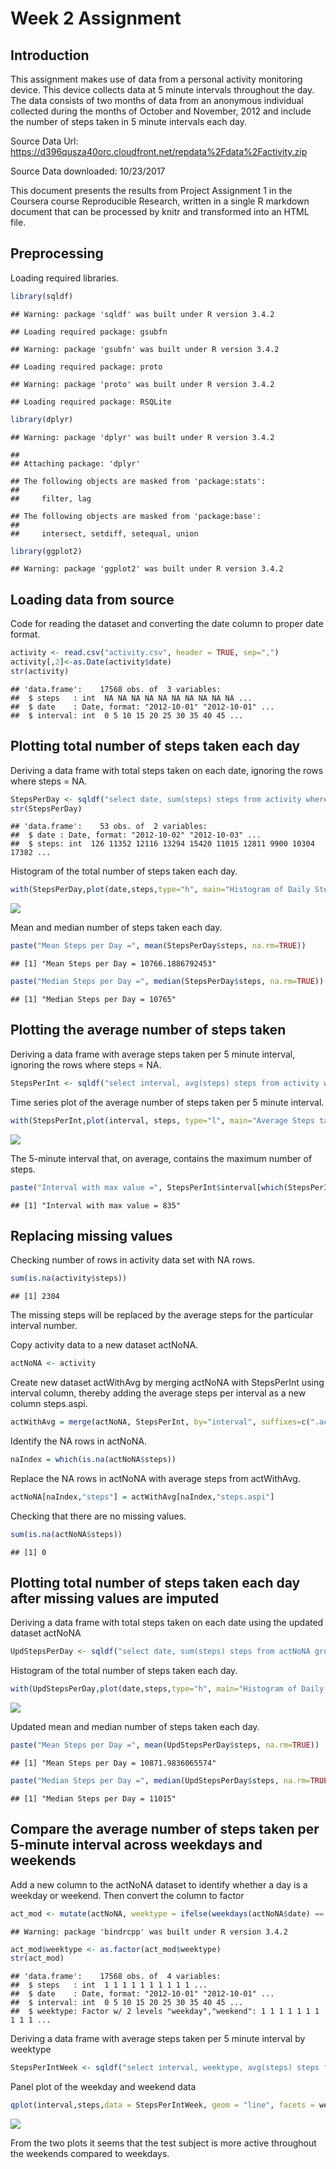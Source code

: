 Week 2 Assignment
=================

Introduction
------------

This assignment makes use of data from a personal activity monitoring device. This device collects data at 5 minute intervals throughout the day. The data consists of two months of data from an anonymous individual collected during the months of October and November, 2012 and include the number of steps taken in 5 minute intervals each day.

Source Data Url: <https://d396qusza40orc.cloudfront.net/repdata%2Fdata%2Factivity.zip>

Source Data downloaded: 10/23/2017

This document presents the results from Project Assignment 1 in the Coursera course Reproducible Research, written in a single R markdown document that can be processed by knitr and transformed into an HTML file.

Preprocessing
-------------

Loading required libraries.

``` r
library(sqldf)
```

    ## Warning: package 'sqldf' was built under R version 3.4.2

    ## Loading required package: gsubfn

    ## Warning: package 'gsubfn' was built under R version 3.4.2

    ## Loading required package: proto

    ## Warning: package 'proto' was built under R version 3.4.2

    ## Loading required package: RSQLite

``` r
library(dplyr)
```

    ## Warning: package 'dplyr' was built under R version 3.4.2

    ## 
    ## Attaching package: 'dplyr'

    ## The following objects are masked from 'package:stats':
    ## 
    ##     filter, lag

    ## The following objects are masked from 'package:base':
    ## 
    ##     intersect, setdiff, setequal, union

``` r
library(ggplot2)
```

    ## Warning: package 'ggplot2' was built under R version 3.4.2

Loading data from source
------------------------

Code for reading the dataset and converting the date column to proper date format.

``` r
activity <- read.csv("activity.csv", header = TRUE, sep=",")
activity[,2]<-as.Date(activity$date)
str(activity)
```

    ## 'data.frame':    17568 obs. of  3 variables:
    ##  $ steps   : int  NA NA NA NA NA NA NA NA NA NA ...
    ##  $ date    : Date, format: "2012-10-01" "2012-10-01" ...
    ##  $ interval: int  0 5 10 15 20 25 30 35 40 45 ...

Plotting total number of steps taken each day
---------------------------------------------

Deriving a data frame with total steps taken on each date, ignoring the rows where steps = NA.

``` r
StepsPerDay <- sqldf("select date, sum(steps) steps from activity where steps <> 'NA' group by date")
str(StepsPerDay)
```

    ## 'data.frame':    53 obs. of  2 variables:
    ##  $ date : Date, format: "2012-10-02" "2012-10-03" ...
    ##  $ steps: int  126 11352 12116 13294 15420 11015 12811 9900 10304 17382 ...

Histogram of the total number of steps taken each day.

``` r
with(StepsPerDay,plot(date,steps,type="h", main="Histogram of Daily Steps", xlab="Date", ylab="Steps per Day", col="blue", lwd=8))
```

![](PA1_template_files/figure-markdown_github/unnamed-chunk-4-1.png)

Mean and median number of steps taken each day.

``` r
paste("Mean Steps per Day =", mean(StepsPerDay$steps, na.rm=TRUE))
```

    ## [1] "Mean Steps per Day = 10766.1886792453"

``` r
paste("Median Steps per Day =", median(StepsPerDay$steps, na.rm=TRUE))
```

    ## [1] "Median Steps per Day = 10765"

Plotting the average number of steps taken
------------------------------------------

Deriving a data frame with average steps taken per 5 minute interval, ignoring the rows where steps = NA.

``` r
StepsPerInt <- sqldf("select interval, avg(steps) steps from activity where steps <> 'NA' group by interval")
```

Time series plot of the average number of steps taken per 5 minute interval.

``` r
with(StepsPerInt,plot(interval, steps, type="l", main="Average Steps taken at each Interval", xlab="Interval ID", ylab="Average Steps", col="orange", lwd=2))
```

![](PA1_template_files/figure-markdown_github/unnamed-chunk-7-1.png)

The 5-minute interval that, on average, contains the maximum number of steps.

``` r
paste("Interval with max value =", StepsPerInt$interval[which(StepsPerInt$steps == max(StepsPerInt$steps))])
```

    ## [1] "Interval with max value = 835"

Replacing missing values
------------------------

Checking number of rows in activity data set with NA rows.

``` r
sum(is.na(activity$steps))
```

    ## [1] 2304

The missing steps will be replaced by the average steps for the particular interval number.

Copy activity data to a new dataset actNoNA.

``` r
actNoNA <- activity
```

Create new dataset actWithAvg by merging actNoNA with StepsPerInt using interval column, thereby adding the average steps per interval as a new column steps.aspi.

``` r
actWithAvg = merge(actNoNA, StepsPerInt, by="interval", suffixes=c(".act", ".aspi"))
```

Identify the NA rows in actNoNA.

``` r
naIndex = which(is.na(actNoNA$steps))
```

Replace the NA rows in actNoNA with average steps from actWithAvg.

``` r
actNoNA[naIndex,"steps"] = actWithAvg[naIndex,"steps.aspi"]
```

Checking that there are no missing values.

``` r
sum(is.na(actNoNA$steps))
```

    ## [1] 0

Plotting total number of steps taken each day after missing values are imputed
------------------------------------------------------------------------------

Deriving a data frame with total steps taken on each date using the updated dataset actNoNA

``` r
UpdStepsPerDay <- sqldf("select date, sum(steps) steps from actNoNA group by date")
```

Histogram of the total number of steps taken each day.

``` r
with(UpdStepsPerDay,plot(date,steps,type="h", main="Histogram of Daily Steps", xlab="Date", ylab="Steps per Day", col="blue", lwd=8))
```

![](PA1_template_files/figure-markdown_github/unnamed-chunk-16-1.png)

Updated mean and median number of steps taken each day.

``` r
paste("Mean Steps per Day =", mean(UpdStepsPerDay$steps, na.rm=TRUE))
```

    ## [1] "Mean Steps per Day = 10871.9836065574"

``` r
paste("Median Steps per Day =", median(UpdStepsPerDay$steps, na.rm=TRUE))
```

    ## [1] "Median Steps per Day = 11015"

Compare the average number of steps taken per 5-minute interval across weekdays and weekends
--------------------------------------------------------------------------------------------

Add a new column to the actNoNA dataset to identify whether a day is a weekday or weekend. Then convert the column to factor

``` r
act_mod <- mutate(actNoNA, weektype = ifelse(weekdays(actNoNA$date) == "Saturday" | weekdays(actNoNA$date) == "Sunday", "weekend", "weekday"))
```

    ## Warning: package 'bindrcpp' was built under R version 3.4.2

``` r
act_mod$weektype <- as.factor(act_mod$weektype)
str(act_mod)
```

    ## 'data.frame':    17568 obs. of  4 variables:
    ##  $ steps   : int  1 1 1 1 1 1 1 1 1 1 ...
    ##  $ date    : Date, format: "2012-10-01" "2012-10-01" ...
    ##  $ interval: int  0 5 10 15 20 25 30 35 40 45 ...
    ##  $ weektype: Factor w/ 2 levels "weekday","weekend": 1 1 1 1 1 1 1 1 1 1 ...

Deriving a data frame with average steps taken per 5 minute interval by weektype

``` r
StepsPerIntWeek <- sqldf("select interval, weektype, avg(steps) steps from act_mod group by interval, weektype")
```

Panel plot of the weekday and weekend data

``` r
qplot(interval,steps,data = StepsPerIntWeek, geom = "line", facets = weektype~., color=weektype, main="Average Steps taken at each Interval on Weekdays/Weekends", xlab="Interval ID", ylab="Average Steps")
```

![](PA1_template_files/figure-markdown_github/unnamed-chunk-20-1.png)

From the two plots it seems that the test subject is more active throughout the weekends compared to weekdays.
